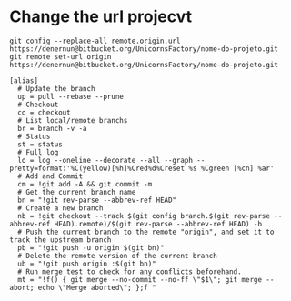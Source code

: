 # Change the url projecvt

    git config --replace-all remote.origin.url https://denernun@bitbucket.org/UnicornsFactory/nome-do-projeto.git
    git remote set-url origin https://denernun@bitbucket.org/UnicornsFactory/nome-do-projeto.git

    [alias]
	  # Update the branch
	  up = pull --rebase --prune
	  # Checkout
	  co = checkout
	  # List local/remote branchs
	  br = branch -v -a
	  # Status
	  st = status
	  # Full log
	  lo = log --oneline --decorate --all --graph --pretty=format:'%C(yellow)[%h]%Cred%d%Creset %s %Cgreen [%cn] %ar'
	  # Add and Commit
	  cm = !git add -A && git commit -m
	  # Get the current branch name
	  bn = "!git rev-parse --abbrev-ref HEAD"
	  # Create a new branch
	  nb = !git checkout --track $(git config branch.$(git rev-parse --abbrev-ref HEAD).remote)/$(git rev-parse --abbrev-ref HEAD) -b
	  # Push the current branch to the remote "origin", and set it to track the upstream branch
	  pb = "!git push -u origin $(git bn)"
	  # Delete the remote version of the current branch
	  ub = "!git push origin :$(git bn)"
	  # Run merge test to check for any conflicts beforehand.
	  mt = "!f() { git merge --no-commit --no-ff \"$1\"; git merge --abort; echo \"Merge aborted\"; };f "	
